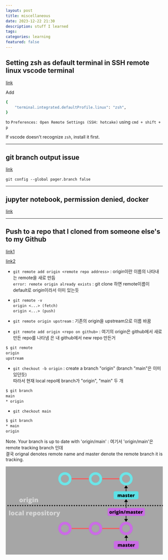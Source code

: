 ```yaml
---
layout: post
title: miscellaneous
date: 2023-12-22 21:30
description: stuff I learned
tags:
categories: learning
featured: false
---
```


## Setting zsh as default terminal in SSH remote linux vscode terminal

[link](https://stackoverflow.com/questions/55978281/how-do-i-configure-a-different-shell-for-a-vs-code-ssh-remote)

Add 
```zsh
{
    "terminal.integrated.defaultProfile.linux": "zsh",
}
```
to `Preferences: Open Remote Settings (SSH: hotcake)` using `cmd + shift + p`

If vscode doesn't recognize `zsh`, install it first.

---

## git branch output issue

[link](https://stackoverflow.com/questions/68413744/my-integrated-vscode-terminal-zsh-opens-git-cli-when-i-type-in-git-branch)

`git config --global pager.branch false`

---

## jupyter notebook, permission denied, docker

[link](https://github.com/jupyter/docker-stacks/issues/1187)

---

## Push to a repo that I cloned from someone else's to my Github

[link1](https://stackoverflow.com/questions/18200248/cloning-a-repo-from-someone-elses-github-and-pushing-it-to-a-repo-on-my-github/44076938#44076938)

[link2](https://www.studytonight.com/git-guide/git-origin-master)

* `git remote add origin <remote repo address>` : origin이란 이름의 <remote repo address> 나타내는 remote을 새로 만듬\
`error: remote origin already exists` : git clone 하면 remote이름이 default로 origin이라서 이미 있는듯

* `git remote -v`\
`origin <...> (fetch)`\
`origin <...> (push)`

* `git remote origin upstream` : 기존의 origin을 upstream으로 이름 바꿈
* `git remote add origin <repo on github>` : 여기의 origin은 github에서 새로만든 repo를 나타냄
<repo on github> 은 내 github에서 new repo 만든거


```zsh
$ git remote
origin 
upstream
```

* `git checkout -b origin` : create a branch "origin" (branch "main"은 이미 있던듯) \
따라서 현재 local repo에 branch가 "origin", "main" 두 개

```zsh
$ git branch
main
* origin
```

* `git checkout main`

```zsh
$ git branch
* main
origin
```
                            
Note. Your branch is up to date with 'origin/main' : 여기서 'origin/main'은 remote tracking branch 인데\
결국 orignal denotes remote name and master denote the remote branch it is tracking.

![Alt text](image.png)